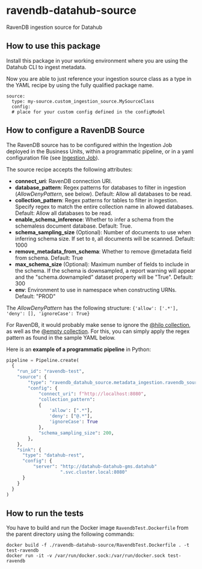 # ravendb-datahub-source
RavenDB ingestion source for Datahub

## How to use this package

Install this package in your working environment where you are using the Datahub CLI to ingest metadata.

Now you are able to just reference your ingestion source class as a type in the YAML recipe by using the fully qualified package name.

```
source:
  type: my-source.custom_ingestion_source.MySourceClass
  config:
  # place for your custom config defined in the configModel
```


## How to configure a RavenDB Source

The RavenDB source has to be configured within the Ingestion Job deployed in the Business Units, within a programmatic pipeline, or in a yaml configuration file (see [Ingestion Job](#ingestion-job)).

The source recipe accepts the following attributes: 

* **connect_uri**: RavenDB connection URI.
* **database_pattern**: Regex patterns for databases to filter in ingestion (*AllowDenyPattern*, see below). Default: Allow all databases to be read.
* **collection_pattern**: Regex patterns for tables to filter in ingestion. Specify regex to match the entire collection name in allowed databases. Default: Allow all databases to be read.
* **enable_schema_inference**: Whether to infer a schema from the schemaless document database. Default: True.
* **schema_sampling_size** (Optional): Number of documents to use when inferring schema size. If set to `0`, all documents will be scanned.  Default: 1000
* **remove_metadata_from_schema**: Whether to remove @metadata field from schema. Default: True
* **max_schema_size** (Optional): Maximum number of fields to include in the schema. If the schema is downsampled, a report warning will appear and the "schema.downampled" dataset property will be "True". Default: 300
* **env**: Environment to use in namespace when constructing URNs. Default: "PROD"


The *AllowDenyPattern* has the following structure:
``{'allow': ['.*'], 'deny': [], 'ignoreCase': True}``

For RavenDB, it would probably make sense to ignore the [\@hilo collection](https://ravendb.net/docs/article-page/5.4/csharp/studio/database/documents/documents-and-collections#the-@hilo-collection), as well as the [\@empty collection](https://ravendb.net/docs/article-page/5.4/csharp/studio/database/documents/documents-and-collections#the-@hilo-collection). For this, you can simply apply the regex pattern as found in the sample YAML below.

Here is an **example of a programmatic pipeline** in Python:

```python
pipeline = Pipeline.create(
  {
    "run_id": "ravendb-test",
    "source": {
        "type": "ravendb_datahub_source.metadata_ingestion.ravendb_source.RavenDBSource",
        "config": {
            "connect_uri": f"http://localhost:8080",
            "collection_pattern":
            {
                'allow': [".*"],
                'deny': ["@.*"],
                'ignoreCase': True
            },
            "schema_sampling_size": 200,
        },
    },
    "sink": {
      "type": "datahub-rest",
      "config": {
          "server": "http://datahub-datahub-gms.datahub"
                    ".svc.cluster.local:8080"
      }
    }
  }
)
```

## How to run the tests

You have to build and run the Docker image `RavendbTest.Dockerfile` from the parent directory using the following commands:

```
docker build -f ./ravendb-datahub-source/RavendbTest.Dockerfile . -t test-ravendb
docker run -it -v /var/run/docker.sock:/var/run/docker.sock test-ravendb
```